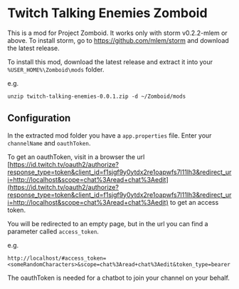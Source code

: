 # Twitch Talking Enemies Zomboid

This is a mod for Project Zomboid. It works only with storm v0.2.2-mlem or above.
To install storm, go to https://github.com/mlem/storm and download the latest release.

To install this mod, download the latest release and extract it into your `%USER_HOME%\Zomboid\mods` folder.

e.g. 
```
unzip twitch-talking-enemies-0.0.1.zip -d ~/Zomboid/mods
```

## Configuration

In the extracted mod folder you have a `app.properties` file.
Enter your `channelName` and `oauthToken`.

To get an oauthToken, visit in a browser the url [https://id.twitch.tv/oauth2/authorize?response_type=token&client_id=f1sjgf9y0ytdx2re1oapwfs7l11lh3&redirect_uri=http://localhost&scope=chat%3Aread+chat%3Aedit](https://id.twitch.tv/oauth2/authorize?response_type=token&client_id=f1sjgf9y0ytdx2re1oapwfs7l11lh3&redirect_uri=http://localhost&scope=chat%3Aread+chat%3Aedit) to get an access token.

You will be redirected to an empty page, but in the url you can find a parameter called `access_token`.

e.g. 
```
http://localhost/#access_token=<someRandomCharacters>&scope=chat%3Aread+chat%3Aedit&token_type=bearer
```

The oauthToken is needed for a chatbot to join your channel on your behalf.
